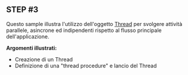 ## STEP #3

Questo sample illustra l'utilizzo dell'oggetto [Thread](https://os.mbed.com/docs/latest/apis/thread.html) per svolgere attività parallele, asincrone ed indipendenti rispetto al flusso principale dell'applicazione.

__Argomenti illustrati:__

+ Creazione di un Thread
+ Definizione di una "thread procedure" e lancio del Thread
